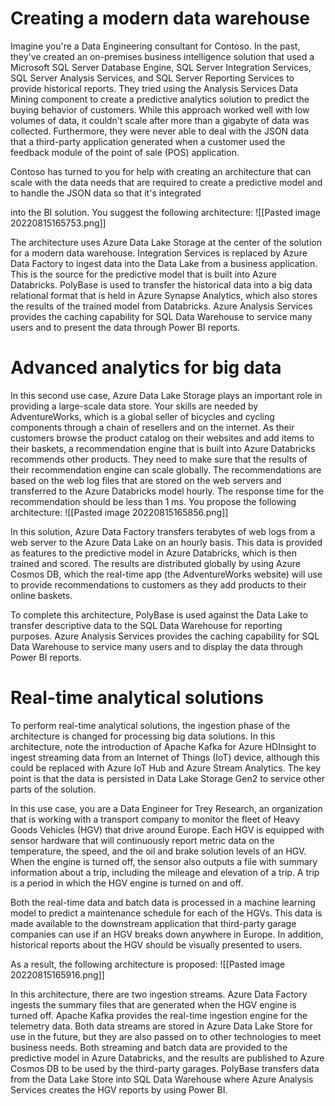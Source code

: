 
# Creating a modern data warehouse

Imagine you're a Data Engineering consultant for Contoso. In the past, they've created an on-premises business intelligence solution that used a Microsoft SQL Server Database Engine, SQL Server Integration Services, SQL Server Analysis Services, and SQL Server Reporting Services to provide historical reports. They tried using the Analysis Services Data Mining component to create a predictive analytics solution to predict the buying behavior of customers. While this approach worked well with low volumes of data, it couldn't scale after more than a gigabyte of data was collected. Furthermore, they were never able to deal with the JSON data that a third-party application generated when a customer used the feedback module of the point of sale (POS) application.

Contoso has turned to you for help with creating an architecture that can scale with the data needs that are required to create a predictive model and to handle the JSON data so that it's integrated

into the BI solution. You suggest the following architecture:
![[Pasted image 20220815165753.png]]

The architecture uses Azure Data Lake Storage at the center of the solution for a modern data warehouse. Integration Services is replaced by Azure Data Factory to ingest data into the Data Lake from a business application. This is the source for the predictive model that is built into Azure Databricks. PolyBase is used to transfer the historical data into a big data relational format that is held in Azure Synapse Analytics, which also stores the results of the trained model from Databricks. Azure Analysis Services provides the caching capability for SQL Data Warehouse to service many users and to present the data through Power BI reports.

# Advanced analytics for big data

In this second use case, Azure Data Lake Storage plays an important role in providing a large-scale data store. Your skills are needed by AdventureWorks, which is a global seller of bicycles and cycling components through a chain of resellers and on the internet. As their customers browse the product catalog on their websites and add items to their baskets, a recommendation engine that is built into Azure Databricks recommends other products. They need to make sure that the results of their recommendation engine can scale globally. The recommendations are based on the web log files that are stored on the web servers and transferred to the Azure Databricks model hourly. The response time for the recommendation should be less than 1 ms. You propose the following architecture:
![[Pasted image 20220815165856.png]]

In this solution, Azure Data Factory transfers terabytes of web logs from a web server to the Azure Data Lake on an hourly basis. This data is provided as features to the predictive model in Azure Databricks, which is then trained and scored. The results are distributed globally by using Azure Cosmos DB, which the real-time app (the AdventureWorks website) will use to provide recommendations to customers as they add products to their online baskets.

To complete this architecture, PolyBase is used against the Data Lake to transfer descriptive data to the SQL Data Warehouse for reporting purposes. Azure Analysis Services provides the caching capability for SQL Data Warehouse to service many users and to display the data through Power BI reports.

# Real-time analytical solutions

To perform real-time analytical solutions, the ingestion phase of the architecture is changed for processing big data solutions. In this architecture, note the introduction of Apache Kafka for Azure HDInsight to ingest streaming data from an Internet of Things (IoT) device, although this could be replaced with Azure IoT Hub and Azure Stream Analytics. The key point is that the data is persisted in Data Lake Storage Gen2 to service other parts of the solution.

In this use case, you are a Data Engineer for Trey Research, an organization that is working with a transport company to monitor the fleet of Heavy Goods Vehicles (HGV) that drive around Europe. Each HGV is equipped with sensor hardware that will continuously report metric data on the temperature, the speed, and the oil and brake solution levels of an HGV. When the engine is turned off, the sensor also outputs a file with summary information about a trip, including the mileage and elevation of a trip. A trip is a period in which the HGV engine is turned on and off.

Both the real-time data and batch data is processed in a machine learning model to predict a maintenance schedule for each of the HGVs. This data is made available to the downstream application that third-party garage companies can use if an HGV breaks down anywhere in Europe. In addition, historical reports about the HGV should be visually presented to users.

As a result, the following architecture is proposed:
![[Pasted image 20220815165916.png]]

In this architecture, there are two ingestion streams. Azure Data Factory ingests the summary files that are generated when the HGV engine is turned off. Apache Kafka provides the real-time ingestion engine for the telemetry data. Both data streams are stored in Azure Data Lake Store for use in the future, but they are also passed on to other technologies to meet business needs. Both streaming and batch data are provided to the predictive model in Azure Databricks, and the results are published to Azure Cosmos DB to be used by the third-party garages. PolyBase transfers data from the Data Lake Store into SQL Data Warehouse where Azure Analysis Services creates the HGV reports by using Power BI.